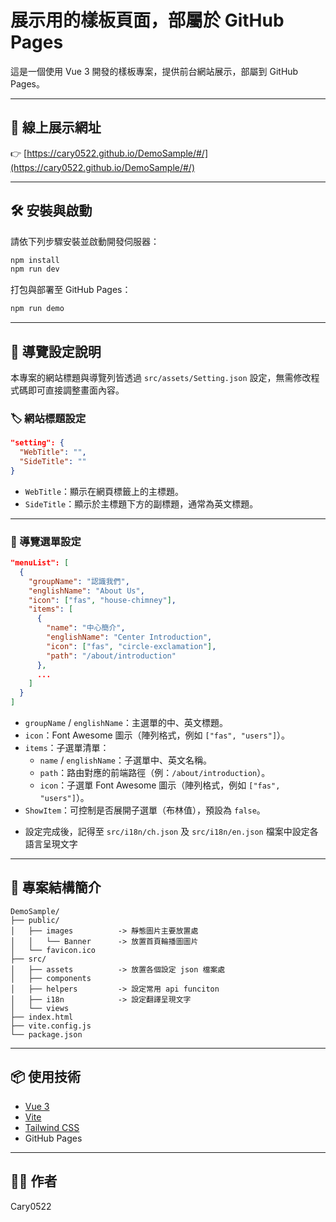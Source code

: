 # 展示用的樣板頁面，部屬於 GitHub Pages

這是一個使用 Vue 3 開發的樣板專案，提供前台網站展示，部屬到 GitHub Pages。

---

## 🔗 線上展示網址

👉 [https://cary0522.github.io/DemoSample/#/](https://cary0522.github.io/DemoSample/#/)

---

## 🛠️ 安裝與啟動

請依下列步驟安裝並啟動開發伺服器：

```bash
npm install
npm run dev
```

打包與部署至 GitHub Pages：

```bash
npm run demo
```

---

## 🔧 導覽設定說明

本專案的網站標題與導覽列皆透過 `src/assets/Setting.json` 設定，無需修改程式碼即可直接調整畫面內容。

### 🏷 網站標題設定

```json
"setting": {
  "WebTitle": "",
  "SideTitle": ""
}
```

- `WebTitle`：顯示在網頁標籤上的主標題。
- `SideTitle`：顯示於主標題下方的副標題，通常為英文標題。

---

### 📂 導覽選單設定

```json
"menuList": [
  {
    "groupName": "認識我們",
    "englishName": "About Us",
    "icon": ["fas", "house-chimney"],
    "items": [
      {
        "name": "中心簡介",
        "englishName": "Center Introduction",
        "icon": ["fas", "circle-exclamation"],
        "path": "/about/introduction"
      },
      ...
    ]
  }
]
```

- `groupName` / `englishName`：主選單的中、英文標題。
- `icon`：Font Awesome 圖示（陣列格式，例如 `["fas", "users"]`）。
- `items`：子選單清單：
  - `name` / `englishName`：子選單中、英文名稱。
  - `path`：路由對應的前端路徑（例：`/about/introduction`）。
  - `icon`：子選單 Font Awesome 圖示（陣列格式，例如 `["fas", "users"]`）。
- `ShowItem`：可控制是否展開子選單（布林值），預設為  `false`。

* 設定完成後，記得至 `src/i18n/ch.json` 及 `src/i18n/en.json` 檔案中設定各語言呈現文字
---

## 📁 專案結構簡介

```
DemoSample/
├── public/
│   ├── images          -> 靜態圖片主要放置處
│   │   └── Banner      -> 放置首頁輪播圖圖片
│   └── favicon.ico 
├── src/
│   ├── assets          -> 放置各個設定 json 檔案處
│   ├── components
│   ├── helpers         -> 設定常用 api funciton
│   ├── i18n            -> 設定翻譯呈現文字
│   └── views
├── index.html
├── vite.config.js
└── package.json
```

---

## 📦 使用技術

- [Vue 3](https://vuejs.org/)
- [Vite](https://vitejs.dev/)
- [Tailwind CSS](https://tailwindcss.com/)
- GitHub Pages

---

## 🙋‍♀️ 作者

Cary0522

